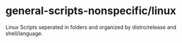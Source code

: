 # general-scripts-nonspecific/linux
Linux Scripts seperated in folders and organized by distro/release and shell/language.